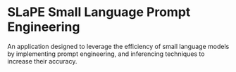 # SLaPE Small Language Prompt Engineering
An application designed to leverage the efficiency of small language models by implementing prompt engineering, and inferencing techniques to increase their accuracy. 
